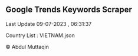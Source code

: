 

## Google Trends Keywords Scraper 
 
Last Update 09-07-2023 , 06:31:37

Country List :
VIETNAM.json



© Abdul Muttaqin 
